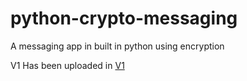# python-crypto-messaging
A messaging app in built in python using encryption

V1 Has been uploaded in [V1](python-crypto-messaging/v1)
